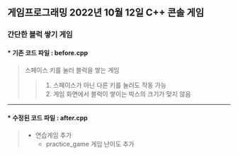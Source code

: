 ## 게임프로그래밍 2022년 10월 12일 C++ 콘솔 게임

### 간단한 블럭 쌓기 게임

#### * 기존 코드 파일 : before.cpp  
> 스페이스 키를 눌러 블럭을 쌓는 게임
> > 1. 스페이스가 아닌 다른 키를 눌러도 작동 가능  
> > 2. 게임 화면에서 블럭이 쌓이는 박스의 크기가 맞지 않음
---------------------------------------
#### * 수정된 코드 파일 : after.cpp
> - 연습게임 추가  
>   - practice_game
> 게임 난이도 추가
>
